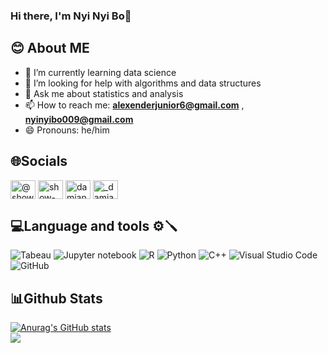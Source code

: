 

### Hi there, I'm Nyi Nyi Bo👋
## 😊 About ME
- 🌱 I’m currently learning data science
- 🤔 I’m looking for help with algorithms and data structures
- 💬 Ask me about statistics and analysis
- 📫 How to reach me: **alexenderjunior6@gmail.com** , **nyinyibo009@gmail.com**
- 😄 Pronouns: he/him

## 🌐Socials
<p align="left">
<a href=" https://twitter.com/Ajjj50?s=35" target="blank"><img align="center" src="https://raw.githubusercontent.com/rahuldkjain/github-profile-readme-generator/master/src/images/icons/Social/twitter.svg" alt="@showwaiy" height="30" width="40" /></a>
<a href="https://www.linkedin.com/in/nyi-bo-4370a4218/" target="blank"><img align="center" src="https://raw.githubusercontent.com/rahuldkjain/github-profile-readme-generator/master/src/images/icons/Social/linked-in-alt.svg" alt="show-waiyan-27b8811b2" height="30" width="40" /></a>
<a href="https://www.facebook.com/showwai.yan.90/" target="blank"><img align="center" src="https://raw.githubusercontent.com/rahuldkjain/github-profile-readme-generator/master/src/images/icons/Social/facebook.svg" alt="damian.zort" height="30" width="40" /></a>
<a href="https://www.instagram.com/damian_zobile/" target="blank"><img align="center" src="https://raw.githubusercontent.com/rahuldkjain/github-profile-readme-generator/master/src/images/icons/Social/instagram.svg" alt="_damian_zort" height="30" width="40" /></a>
</p>

## 💻Language and tools ⚙️🪛
 
![Tabeau](https://img.shields.io/badge/tableau-white?style=for-the-badge&logo=Tableau#E97627) 
![Jupyter notebook](https://img.shields.io/badge/jupyter-white?style=for-the-badge&logo=Jupyter#F37626) ![R](https://img.shields.io/badge/R-blue?style=for-the-badge&logo=R#276DC3) ![Python](https://img.shields.io/badge/python-3670A0?style=for-the-badge&logo=python&logoColor=ffdd54) ![C++](https://img.shields.io/badge/c++-%2300599C.svg?style=for-the-badge&logo=c%2B%2B&logoColor=white)  ![Visual Studio Code](https://img.shields.io/badge/Visual%20Studio%20Code-0078d7.svg?style=for-the-badge&logo=visual-studio-code&logoColor=white)    ![GitHub](https://img.shields.io/badge/github-%23121011.svg?style=for-the-badge&logo=github&logoColor=white)
## 📊Github Stats
[![Anurag's GitHub stats](https://github-readme-stats.vercel.app/api?username=nyinyibo-ui&show_icons=true&theme=onedark)](https://github.com/anuraghazra/github-readme-stats)</br>
![](https://github-readme-stats.vercel.app/api/top-langs/?username=nyinyibo-ui&theme=dark&hide_border=false&include_all_commits=false&count_private=false&layout=donut)


